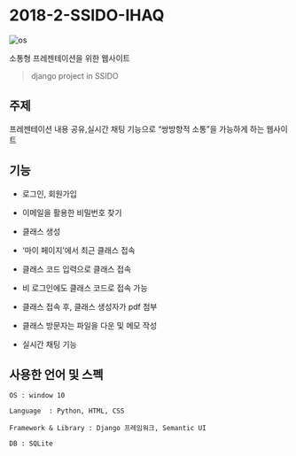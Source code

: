 
# 2018-2-SSIDO-IHAQ

![os](https://user-images.githubusercontent.com/37070273/64484196-bdc8a680-d249-11e9-9d64-9b3aa7adc594.PNG)

소통형 프레젠테이션을 위한 웹사이트
> django project in SSIDO

## 주제
프레젠테이션 내용 공유,실시간 채팅 기능으로 “쌍방향적 소통”을  가능하게 하는  웹사이트

## 기능

- 로그인, 회원가입

- 이메일을 활용한 비밀번호 찾기

- 클래스 생성

- ‘마이 페이지’에서 최근 클래스 접속

- 클래스 코드 입력으로 클래스 접속

- 비 로그인에도 클래스 코드로 접속 가능

- 클래스 접속 후, 클래스 생성자가 pdf 첨부

- 클래스 방문자는 파일을 다운 및 메모 작성

- 실시간 채팅 기능

## 사용한 언어 및 스펙

```
OS : window 10

Language  : Python, HTML, CSS

Framework & Library : Django 프레임워크, Semantic UI

DB : SQLite
```
